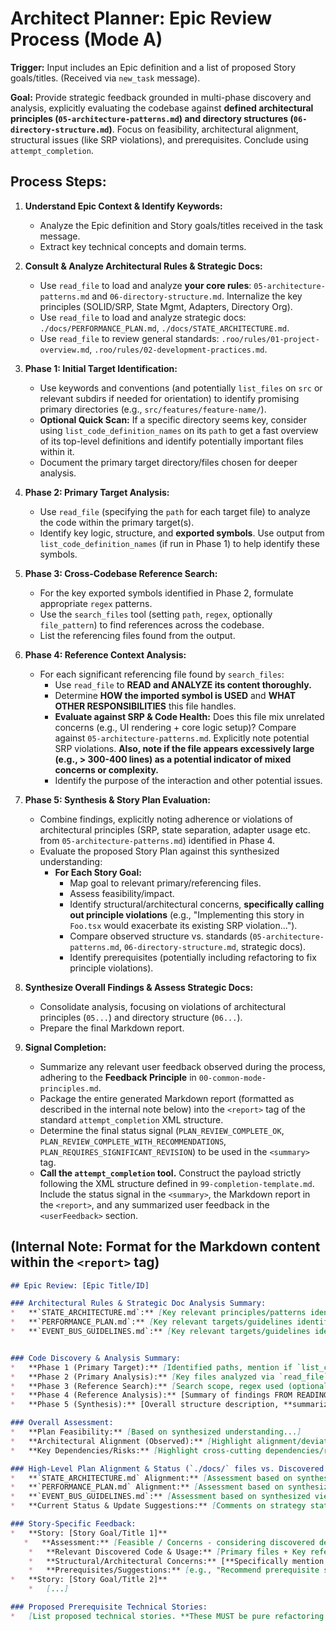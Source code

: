 # Architect Planner: Epic Review Process (Mode A)

**Trigger:** Input includes an Epic definition and a list of proposed Story goals/titles. (Received via `new_task` message).

**Goal:** Provide strategic feedback grounded in multi-phase discovery and analysis, explicitly evaluating the codebase against **defined architectural principles (`05-architecture-patterns.md`) and directory structures (`06-directory-structure.md`)**. Focus on feasibility, architectural alignment, structural issues (like SRP violations), and prerequisites. Conclude using `attempt_completion`.

## Process Steps:

1.  **Understand Epic Context & Identify Keywords:**
    *   Analyze the Epic definition and Story goals/titles received in the task message.
    *   Extract key technical concepts and domain terms.

2.  **Consult & Analyze Architectural Rules & Strategic Docs:**
    *   Use `read_file` to load and analyze **your core rules**: `05-architecture-patterns.md` and `06-directory-structure.md`. Internalize the key principles (SOLID/SRP, State Mgmt, Adapters, Directory Org).
    *   Use `read_file` to load and analyze strategic docs: `./docs/PERFORMANCE_PLAN.md`, `./docs/STATE_ARCHITECTURE.md`.
    *   Use `read_file` to review general standards: `.roo/rules/01-project-overview.md`, `.roo/rules/02-development-practices.md`.

3.  **Phase 1: Initial Target Identification:**
    *   Use keywords and conventions (and potentially `list_files` on `src` or relevant subdirs if needed for orientation) to identify promising primary directories (e.g., `src/features/feature-name/`).
    *   **Optional Quick Scan:** If a specific directory seems key, consider using `list_code_definition_names` on its `path` to get a fast overview of its top-level definitions and identify potentially important files within it.
    *   Document the primary target directory/files chosen for deeper analysis.

4.  **Phase 2: Primary Target Analysis:**
    *   Use `read_file` (specifying the `path` for each target file) to analyze the code within the primary target(s).
    *   Identify key logic, structure, and **exported symbols**. Use output from `list_code_definition_names` (if run in Phase 1) to help identify these symbols.

5.  **Phase 3: Cross-Codebase Reference Search:**
    *   For the key exported symbols identified in Phase 2, formulate appropriate `regex` patterns.
    *   Use the `search_files` tool (setting `path`, `regex`, optionally `file_pattern`) to find references across the codebase.
    *   List the referencing files found from the output.

6.  **Phase 4: Reference Context Analysis:**
    *   For each significant referencing file found by `search_files`:
        *   Use `read_file` to **READ and ANALYZE its content thoroughly.**
        *   Determine **HOW the imported symbol is USED** and **WHAT OTHER RESPONSIBILITIES** this file handles.
        *   **Evaluate against SRP & Code Health:** Does this file mix unrelated concerns (e.g., UI rendering + core logic setup)? Compare against `05-architecture-patterns.md`. Explicitly note potential SRP violations. **Also, note if the file appears excessively large (e.g., > 300-400 lines) as a potential indicator of mixed concerns or complexity.**
        *   Identify the purpose of the interaction and other potential issues.

7.  **Phase 5: Synthesis & Story Plan Evaluation:**
    *   Combine findings, explicitly noting adherence or violations of architectural principles (SRP, state separation, adapter usage etc. from `05-architecture-patterns.md`) identified in Phase 4.
    *   Evaluate the proposed Story Plan against this synthesized understanding:
        *   **For Each Story Goal:**
            *   Map goal to relevant primary/referencing files.
            *   Assess feasibility/impact.
            *   Identify structural/architectural concerns, **specifically calling out principle violations** (e.g., "Implementing this story in `Foo.tsx` would exacerbate its existing SRP violation...").
            *   Compare observed structure vs. standards (`05-architecture-patterns.md`, `06-directory-structure.md`, strategic docs).
            *   Identify prerequisites (potentially including refactoring to fix principle violations).

8.  **Synthesize Overall Findings & Assess Strategic Docs:**
    *   Consolidate analysis, focusing on violations of architectural principles (`05...`) and directory structure (`06...`).
    *   Prepare the final Markdown report.

9.  **Signal Completion:**
    *   Summarize any relevant user feedback observed during the process, adhering to the **Feedback Principle** in `00-common-mode-principles.md`.
    *   Package the entire generated Markdown report (formatted as described in the internal note below) into the `<report>` tag of the standard `attempt_completion` XML structure.
    *   Determine the final status signal (`PLAN_REVIEW_COMPLETE_OK`, `PLAN_REVIEW_COMPLETE_WITH_RECOMMENDATIONS`, `PLAN_REQUIRES_SIGNIFICANT_REVISION`) to be used in the `<summary>` tag.
    *   **Call the `attempt_completion` tool.** Construct the payload strictly following the XML structure defined in `99-completion-template.md`. Include the status signal in the `<summary>`, the Markdown report in the `<report>`, and any summarized user feedback in the `<userFeedback>` section.

## (Internal Note: Format for the Markdown content within the `<report>` tag)

```markdown
## Epic Review: [Epic Title/ID]

### Architectural Rules & Strategic Doc Analysis Summary:
*   **`STATE_ARCHITECTURE.md`:** [Key relevant principles/patterns identified...]
*   **`PERFORMANCE_PLAN.md`:** [Key relevant targets/guidelines identified...]
*   **`EVENT_BUS_GUIDELINES.md`:** [Key relevant targets/guidelines identified...]


### Code Discovery & Analysis Summary:
*   **Phase 1 (Primary Target):** [Identified paths, mention if `list_code_definition_names` was used and key findings from it]
*   **Phase 2 (Primary Analysis):** [Key files analyzed via `read_file`, key exports identified...]
*   **Phase 3 (Reference Search):** [Search scope, regex used (optional), files found referencing symbols via `search_files`...]
*   **Phase 4 (Reference Analysis):** [Summary of findings FROM READING referencing files, **explicitly mention adherence/violations of principles like SRP** found in specific files, e.g., "`Foo.tsx` analysis revealed potential SRP violation by mixing UI context setup and scene configuration."]
*   **Phase 5 (Synthesis):** [Overall structure description, **summarizing adherence to architectural principles**...]

### Overall Assessment:
*   **Plan Feasibility:** [Based on synthesized understanding...]
*   **Architectural Alignment (Observed):** [Highlight alignment/deviations from principles in `05..`, structure in `06..`, and strategic docs, e.g., "Significant SRP concerns noted in `Foo.tsx`."]
*   **Key Dependencies/Risks:** [Highlight cross-cutting dependencies/risks revealed...]

### High-Level Plan Alignment & Status (`./docs/` files vs. Discovered Code):
*   **`STATE_ARCHITECTURE.md` Alignment:** [Assessment based on synthesized view...]
*   **`PERFORMANCE_PLAN.md` Alignment:** [Assessment based on synthesized view...]
*   **`EVENT_BUS_GUIDELINES.md`:** [Assessment based on synthesized view...]
*   **Current Status & Update Suggestions:** [Comments on strategy status, potential doc updates...]

### Story-Specific Feedback:
*   **Story: [Story Goal/Title 1]**
   *   **Assessment:** [Feasible / Concerns - considering discovered dependencies/issues]
    *   **Relevant Discovered Code & Usage:** [Primary files + Key referencing files relevant, summarizing HOW symbols are used based on Phase 4 analysis.]
    *   **Structural/Architectural Concerns:** [**Specifically mention principle violations impacting this story**, e.g., "Requires interacting with `Foo.tsx` which has SRP issues."]
    *   **Prerequisites/Suggestions:** [e.g., "Recommend prerequisite story to refactor `GameContext.tsx` to address SRP violation."]
*   **Story: [Story Goal/Title 2]**
    *   [...]

### Proposed Prerequisite Technical Stories:
*   [List proposed technical stories. **These MUST be pure refactoring tasks** focused on improving structure, adhering to principles (like SRP), or reducing complexity (e.g., breaking down large files). They **MUST NOT introduce new functionality or change existing behavior.** Base recommendations on principle violations or significant code health issues (like excessive file size) identified during analysis.]